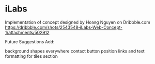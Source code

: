 # iLabs

Implementation of concept designed by Hoang Nguyen on Dribbble.com
https://dribbble.com/shots/2543548-iLabs-Web-Concept-1/attachments/502912

Future Suggestions Add:

background shapes everywhere
contact button position
links and text formatting for tiles section
